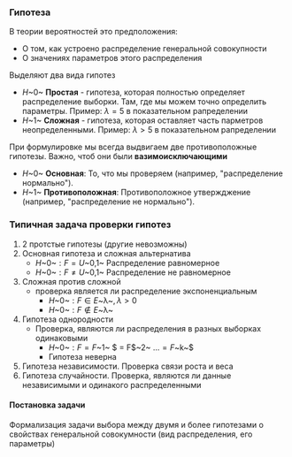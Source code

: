 ### Гипотеза

В теории вероятностей это предположения:
- О том, как устроено распределение генеральной совокупности
- О значениях параметров этого распределения

Выделяют два вида гипотез

- $H$~0~ **Простая**  - гипотеза, которая полностью определяет распределение выборки. Там, где мы можем точно определить параметры. Пример: $λ = 5$ в показательном рапределении
- $H$~1~ **Сложная** - гипотеза, которая оставляет часть парметров неопределенными. Пример: $λ > 5$ в показательном рапределении

При формулировке мы всегда выдвигаем две противоположные гипотезы. Важно, чтоб они были **вазимоисключающими**

- $H$~0~ **Основная**: То, что мы проверяем (например, "распределение нормально").
- $H$~1~ **Противоположная**: Противоположное утвержджение (например, "распределение не нормально").

### Типичная задача проверки гипотез


1. 2 протстые гипотезы (другие невозможны)
2. Основная гипотеза и сложная альтернатива
    - $H$~0~$:F = U$~0,1~ Распределение равномерное
    - $H$~0~$:F ≠ U$~0,1~ Распределение не равномерное
3. Сложная против сложной
    - проверка является ли распределение экспоненциальным
      - $H$~0~$:F ∈ E$~λ~$, λ> 0$
      - $H$~0~$:F ∉ E$~λ~
4. Гипотеза однородности
    - Проверка, являются ли распределения в разных выборках одинаковыми
      - $H$~0~$:F = F$~1~ $ = F$~2~ $... = F$~k~$
      - Гипотеза неверна
5. Гипотеза независимости. Проверка связи роста и веса
6. Гипотеза случайности. Проверка, являются ли данные независимыми и одинакого распределенными

#### Постановка задачи 

Формализация задачи выбора между двумя и более гипотезами о свойствах генеральной совокумности (вид распределения, его параметры)